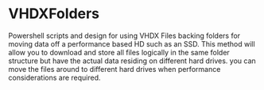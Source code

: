 # VHDXFolders
Powershell scripts and design for using VHDX Files backing folders for moving data off a performance based HD such as an SSD. This method will allow you to download and store all files logically in the same folder structure but have the actual data residing on different hard drives. you can move the files around to different hard drives when performance considerations are required.
